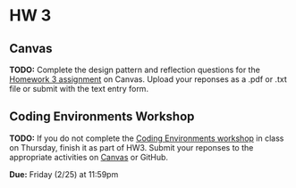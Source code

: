 # HW 3

## Canvas

**TODO:** Complete the design pattern and reflection questions for the [Homework 3 assignment](https://canvas.vt.edu/courses/145256/assignments/1384321) on Canvas. Upload your reponses as a .pdf or .txt file or submit with the text entry form.

## Coding Environments Workshop

**TODO:** If you do not complete the [Coding Environments workshop](https://github.com/CS5704-VT/Workshops/blob/main/Development/README.md) in class on Thursday, finish it as part of HW3. Submit your reponses to the appropriate activities on [Canvas](https://canvas.vt.edu/courses/145256/assignments/1384321) or GitHub.

**Due:** Friday (2/25) at 11:59pm